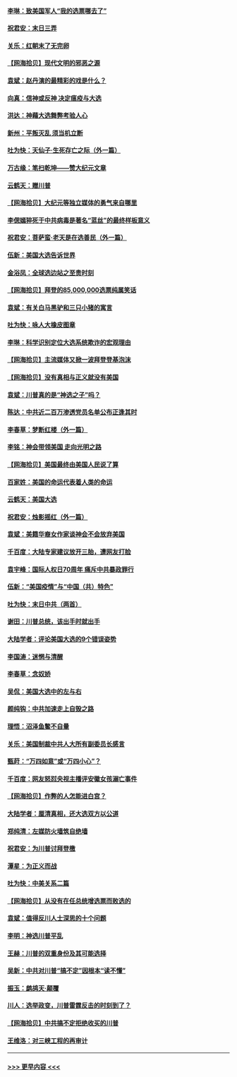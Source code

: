 #### [李琳：致美国军人“我的选票哪去了”](../pages/nsc993/n12635351.md?t=12220851) 
#### [祝君安：末日三弄](../pages/nsc993/n12635324.md?t=12220851) 
#### [关乐：红朝末了无完卵](../pages/nsc993/n12635315.md?t=12220851) 
#### [【网海拾贝】现代文明的邪恶之源](../pages/nsc993/n12634425.md?t=12220851) 
#### [袁斌：赵丹演的最精彩的戏是什么？](../pages/nsc993/n12633316.md?t=12220851) 
#### [向真：信神或反神 决定瘟疫与大选](../pages/nsc993/n12632710.md?t=12220851) 
#### [洪达：神藉大选舞弊考验人心](../pages/nsc993/n12631962.md?t=12220851) 
#### [新州：平叛灭乱  须当机立断](../pages/nsc993/n12631946.md?t=12220851) 
#### [吐为快：天仙子‧生死存亡之际（外一篇）](../pages/nsc993/n12631927.md?t=12220851) 
#### [万古缘：笔扫乾坤——赞大纪元文章](../pages/nsc993/n12631922.md?t=12220851) 
#### [云鹤天：赠川普](../pages/nsc993/n12631823.md?t=12220851) 
#### [【网海拾贝】大纪元等独立媒体的勇气来自哪里](../pages/nsc993/n12629961.md?t=12220851) 
#### [李偲嫣猝死于中共病毒是著名“蓝丝”的最终样板意义](../pages/nsc993/n12628812.md?t=12220851) 
#### [祝君安：菩萨蛮·老天是在选善民（外一篇）](../pages/nsc993/n12628793.md?t=12220851) 
#### [伍新：美国大选告诉世界](../pages/nsc993/n12628768.md?t=12220851) 
#### [金浴凤：全球选边站之至贵时刻](../pages/nsc993/n12627318.md?t=12220851) 
#### [【网海拾贝】拜登的85,000,000选票纯属笑话](../pages/nsc993/n12626569.md?t=12220851) 
#### [袁斌：有关白马黑驴和三只小猪的寓言](../pages/nsc993/n12626198.md?t=12220851) 
#### [吐为快：咏人大橡皮图章](../pages/nsc993/n12624470.md?t=12220851) 
#### [李琳：科学识别定位大选系统欺诈的宏观理由](../pages/nsc993/n12624340.md?t=12220851) 
#### [【网海拾贝】主流媒体又掀一波拜登登基泡沫](../pages/nsc993/n12624000.md?t=12220851) 
#### [【网海拾贝】没有真相与正义就没有美国](../pages/nsc993/n12621885.md?t=12220851) 
#### [袁斌：川普真的是“神选之子”吗？](../pages/nsc993/n12621749.md?t=12220851) 
#### [陈达：中共近二百万渗透党员名单公布正逢其时](../pages/nsc993/n12620870.md?t=12220851) 
#### [李春草：梦断红楼（外一篇）](../pages/nsc993/n12619122.md?t=12220851) 
#### [李铭：神会带领美国 走向光明之路](../pages/nsc993/n12618584.md?t=12220851) 
#### [【网海拾贝】美国最终由美国人民说了算](../pages/nsc993/n12617255.md?t=12220851) 
#### [百家姓：美国的命运代表着人类的命运](../pages/nsc993/n12615838.md?t=12220851) 
#### [云鹤天：美国大选](../pages/nsc993/n12615994.md?t=12220851) 
#### [祝君安：烛影摇红（外一篇）](../pages/nsc993/n12615975.md?t=12220851) 
#### [袁斌：美籍华裔女作家谈神会不会放弃美国](../pages/nsc993/n12615263.md?t=12220851) 
#### [千百度：大陆专家建议放开三胎，遭网友打脸](../pages/nsc993/n12614456.md?t=12220851) 
#### [袁宇峰：国际人权日70周年 痛斥中共暴政罪行](../pages/nsc993/n12611965.md?t=12220851) 
#### [伍新：“美国疫情”与“中国（共）特色”](../pages/nsc993/n12611463.md?t=12220851) 
#### [吐为快：末日中共（两首）](../pages/nsc993/n12611461.md?t=12220851) 
#### [谢田：川普总统，该出手时就出手](../pages/nsc993/n12610905.md?t=12220851) 
#### [大陆学者：评论美国大选的9个错误姿势](../pages/nsc993/n12609586.md?t=12220851) 
#### [李国涛：迷惘与清醒](../pages/nsc993/n12607532.md?t=12220851) 
#### [李春草：念奴娇](../pages/nsc993/n12607083.md?t=12220851) 
#### [吴侃：美国大选中的左与右](../pages/nsc993/n12607054.md?t=12220851) 
#### [颜纯钩：中共加速走上自毁之路](../pages/nsc993/n12606473.md?t=12220851) 
#### [理悟：沼泽鱼鳖不自量](../pages/nsc993/n12606454.md?t=12220851) 
#### [关乐：美国制裁中共人大所有副委员长感言](../pages/nsc993/n12606442.md?t=12220851) 
#### [甄莳：“万四如意”或“万四小心”？](../pages/nsc993/n12606091.md?t=12220851) 
#### [千百度：网友怒怼央视主播评安徽女孩溺亡事件](../pages/nsc993/n12605370.md?t=12220851) 
#### [【网海拾贝】作弊的人怎能进白宫？](../pages/nsc993/n12603546.md?t=12220851) 
#### [大陆学者：厘清真相，还大选双方以公道](../pages/nsc993/n12603475.md?t=12220851) 
#### [郑纯清：左媒防火墙筑自绝墙](../pages/nsc993/n12602226.md?t=12220851) 
#### [祝君安：为川普讨拜登檄](../pages/nsc993/n12602199.md?t=12220851) 
#### [潭星：为正义而战](../pages/nsc993/n12600926.md?t=12220851) 
#### [吐为快：中美关系二篇](../pages/nsc993/n12600908.md?t=12220851) 
#### [【网海拾贝】从没有在任总统增选票而败选的](../pages/nsc993/n12600435.md?t=12220851) 
#### [袁斌：值得反川人士深思的十个问题](../pages/nsc993/n12600332.md?t=12220851) 
#### [李明：神选川普平乱](../pages/nsc993/n12599751.md?t=12220851) 
#### [王赫：川普的双重身份及其可能选择](../pages/nsc993/n12599723.md?t=12220851) 
#### [吴新：中共对川普“搞不定”因根本“读不懂”](../pages/nsc993/n12599502.md?t=12220851) 
#### [振玉：鹧鸪天‧颠覆](../pages/nsc993/n12599494.md?t=12220851) 
#### [川人：选举政变，川普雷霆反击的时刻到了？](../pages/nsc993/n12599291.md?t=12220851) 
#### [【网海拾贝】中共搞不定拒绝收买的川普](../pages/nsc993/n12598955.md?t=12220851) 
#### [王维洛：对三峡工程的再审计](../pages/nsc993/n12598436.md?t=12220851) 

----
#### [ >>> 更早内容 <<< ](../indexes/nsc993-earlier.md)
